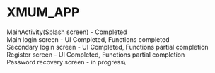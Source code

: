 # XMUM_APP
MainActivity(Splash screen) - Completed\
Main login screen - UI Completed, Functions completed\
Secondary login screen - UI Completed, Functions partial completion\
Register screen - UI Completed, Functions partial completion\
Password recovery screen - in progress\
